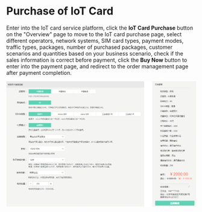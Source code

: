 
# Purchase of IoT Card

Enter into the IoT card service platform, click the **IoT Card Purchase** button on the "Overview" page to move to the IoT card purchase page, select different operators, network systems, SIM card types, payment modes, traffic types, packages, number of purchased packages, customer scenarios and quantities based on your business scenario, check if the sales information is correct before payment, click the **Buy Now** button to enter into the payment page, and redirect to the order management page after payment completion.

![物联网卡购买](../../../../image/Query-Card-Service/purchase.png)
